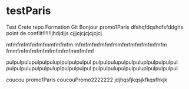 # testParis
Test Crete repo Formation Git
Bonjour promo1Paris
dfshqfdqshdfsfddghs
point de conflit!!!!!!jhdjdjjs
cjjjcjcjcjcjcjcj


mfmfmfmfmfmfmmfmfmfm
mfmfmfmfmfmfmmfmfmfmfmfmfmfm
fmmfmfmfmfmfmfmfmfmfmmfmfmf

pulpulpulupulpulpuluplpulpulpulpul
pulpulpulupulpulpuluplpulpulpulpul
pulpulpulupulpulpuluplpulpulpulpul
pulpulpulupulpulpuluplpulpulpulpul


coucou  promo1Paris
coucouPromo2222222
jdjhqsfjkqsjkfkqsfhkjk
